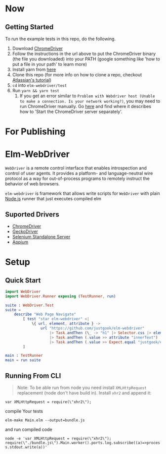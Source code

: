 # Now

## Getting Started

To run the example tests in this repo, do the following.

1. Download
   [ChromeDriver](http://chromedriver.chromium.org/getting-started)
1. Follow the instructions in the url above to put the ChromeDriver
   binary (the file you downloaded) into your PATH (google something
   like 'how to put a file in your path' to learn more)
1. Install yarn from [here](https://yarnpkg.com/lang/en/docs/install/)
1. Clone this repo (for more info on how to clone a repo, checkout
   [Atlassian's
   tutorial](https://confluence.atlassian.com/bitbucket/clone-a-repository-223217891.html))
1. `cd` into `elm-webdriver/test`
1. Run `yarn && yarn test`
    1. If you get an error similar to `Problem with Webdriver host (Unable
        to make a connection. Is your network working?)`, you may need to
        run ChromeDriver manually. Go
        [here](http://chromedriver.chromium.org/getting-started) and find
        where it describes how to 'Start the ChromeDriver server
        separately'.

# For Publishing

# Elm-WebDriver

`WebDriver` is a remote control interface that enables introspection and control of user agents. It provides a platform- and language-neutral wire protocol as a way for out-of-process programs to remotely instruct the behavior of web browsers.

`elm-webdriver` is framework that allows write scripts for `WebDriver` with plain [Node.js](https://nodejs.org/) runner that just executes compiled elm

## Suported Drivers

  - [ChromeDriver](http://chromedriver.chromium.org/)
  - [GeckoDriver](https://github.com/mozilla/geckodriver)
  - [Selenium Standalone Server](https://www.seleniumhq.org/download/)
  - [Appium](http://appium.io/)

# Setup

## Quick Start
```elm
import WebDriver
import WebDriver.Runner exposing (TestRunner, run)

suite : WebDriver.Test
suite =
    describe "Web Page Navigate"
        [ test "star elm-webdriver" <|
            \{ url, element, attribute } ->
                url "https://github.com/justgook/elm-webdriver"
                    |> Task.andThen (\_ -> "h1" |> Selector.css |> element)
                    |> Task.andThen (.value >> attribute "innerText")
                    |> Task.andThen (.value >> Expect.equal "justgook/elm-webdriver")
        ]

main : TestRunner
main = run suite
```

## Running From CLI

  >Note: To be able run from node you need install `XMLHttpRequest` replacement (node don't have build in). Install `xhr2` and append it:

  `var XMLHttpRequest = require(\"xhr2\");`

compile Your tests

`elm-make Main.elm --output=bundle.js`

and run compiled code

`node -e 'var XMLHttpRequest = require(\"xhr2\"); require(\"./bundle.js\").Main.worker().ports.log.subscribe((a)=>process.stdout.write(a))'`
